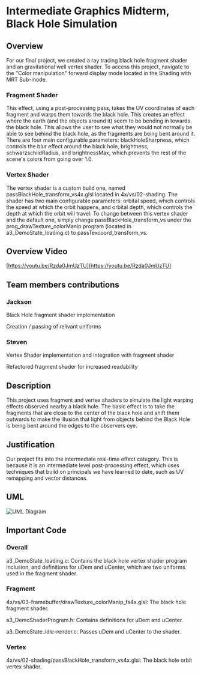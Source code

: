 # Intermediate Graphics Midterm, Black Hole Simulation
## Overview
For our final project, we created a ray tracing black hole fragment shader and an gravitational well vertex shader.
To access this project, navigate to the "Color manipulation" forward display mode located in the Shading with MRT Sub-mode.

### Fragment Shader
This effect, using a post-processing pass, takes the UV coordinates of each fragment and warps them towards the black hole.
This creates an effect where the earth (and the objects around it) seem to be bending in towards the black hole. 
This allows the user to see what they would not normally be able to see behind the black hole, as the fragments are being bent around it.
There are four main configurable parameters: 
blackHoleSharpness, which controls the blur effect around the black hole, 
brightness, 
schwarzschildRadius,
and brightnessMax, which prevents the rest of the scene's colors from going over 1.0.

### Vertex Shader
The vertex shader is a custom build one, named passBlackHole_transform_vs4x.glsl located in 4x/vs/02-shading.
The shader has two main configurable parameters: 
orbital speed, which controls the speed at which the orbit happens,
and orbital depth, which controls the depth at which the orbit will travel.
To change between this vertex shader and the default one, 
simply change passBlackHole_transform_vs under the prog_drawTexture_colorManip program (located in a3_DemoState_loading.c) to passTexcoord_transform_vs.

## Overview Video
[https://youtu.be/Rzda0JmUzTU](https://youtu.be/Rzda0JmUzTU)

## Team members contributions
### Jackson
Black Hole fragment shader implementation 

Creation / passing of relivant uniforms

### Steven
Vertex Shader implementation and integration with fragment shader

Refactored fragment shader for increased readability

## Description
This project uses fragment and vertex shaders to simulate the light warping effects observed nearby a black hole. The basic effect is to take the fragments that are close to the center of the black hole and shift them outwards to make the illusion that light from objects behind the Black Hole is being bent around the edges to the observers eye.

## Justification
Our project fits into the intermediate real-time effect category. This is because it is an intermediate level post-processing effect, which uses techniques that build on principals we have learned to date, such as UV remapping and vector distances.


## UML
![UML Diagram](https://cdn.discordapp.com/attachments/642176677128044548/704699771637465209/unknown.png "UML Diagram")
## Important Code

### Overall
a3_DemoState_loading.c: Contains the black hole vertex shader program inclusion, 
and definitions for uDem and uCenter, which are two uniforms used in the fragment shader.

### Fragment
4x/vs/03-framebuffer/drawTexture_colorManip_fs4x.glsl: The black hole fragment shader.

a3_DemoShaderProgram.h: Contains definitions for uDem and uCenter.

a3_DemoState_idle-render.c: Passes uDem and uCenter to the shader.

### Vertex
4x/vs/02-shading/passBlackHole_transform_vs4x.glsl: The black hole orbit vertex shader.
